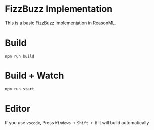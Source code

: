 # FizzBuzz Implementation

This is a basic FizzBuzz implementation in ReasonML. 

# Build
```
npm run build
```

# Build + Watch

```
npm run start
```


# Editor
If you use `vscode`, Press `Windows + Shift + B` it will build automatically
